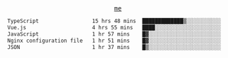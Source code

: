 <p align="center">
  <samp>
    <a href="https://yiwwhl.com">me</a>
  </samp>
</p>

<!--START_SECTION:waka-->

```txt
TypeScript                 15 hrs 48 mins  █████████████▒░░░░░░░░░░░   53.39 %
Vue.js                     4 hrs 55 mins   ████░░░░░░░░░░░░░░░░░░░░░   16.64 %
JavaScript                 1 hr 57 mins    █▓░░░░░░░░░░░░░░░░░░░░░░░   06.61 %
Nginx configuration file   1 hr 51 mins    █▓░░░░░░░░░░░░░░░░░░░░░░░   06.27 %
JSON                       1 hr 37 mins    █▒░░░░░░░░░░░░░░░░░░░░░░░   05.48 %
```

<!--END_SECTION:waka-->